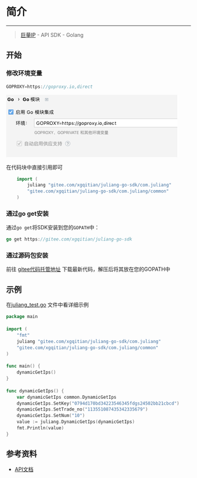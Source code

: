 # 简介

---

> [巨量IP](http://www.juliangip.com) - API SDK - Golang

## 开始

### 修改环境变量
```go
GOPROXY=https://goproxy.io,direct
```

![img.png](doc/img.png)

在代码块中直接引用即可
```go
    import (
	    juliang "gitee.com/xgqitian/juliang-go-sdk/com.juliang"
	    "gitee.com/xgqitian/juliang-go-sdk/com.juliang/common"
    )
```

### 通过go get安装
通过`go get`将SDK安装到您的`GOPATH`中：
```go
go get https://gitee.com/xgqitian/juliang-go-sdk
```

### 通过源码包安装
前往 [gitee代码托管地址](https://gitee.com/xgqitian/juliang-go-sdk) 下载最新代码，解压后将其放在您的GOPATH中

## 示例
在[juliang_test.go](https://gitee.com/xgqitian/juliang-go-sdk/blob/master/test/juliang_test.go) 文件中看详细示例
```go
package main

import (
	"fmt"
	juliang "gitee.com/xgqitian/juliang-go-sdk/com.juliang"
	"gitee.com/xgqitian/juliang-go-sdk/com.juliang/common"
)

func main() {
	dynamicGetIps()
}

func dynamicGetIps() {
	var dynamicGetIps common.DynamicGetIps
	dynamicGetIps.SetKey("0794d170bd34223546345fdgs24502bb21cbcd")
	dynamicGetIps.SetTrade_no("113551087435342335679")
	dynamicGetIps.SetNum("10")
	value := juliang.DynamicGetIps(dynamicGetIps)
	fmt.Println(value)
}
```


## 参考资料
* [API文档](https://www.juliangip.com/help/api/api/)

